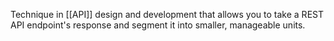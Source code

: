 Technique in [[API]] design and development that allows you to take a REST API endpoint's response and segment it into smaller, manageable units.